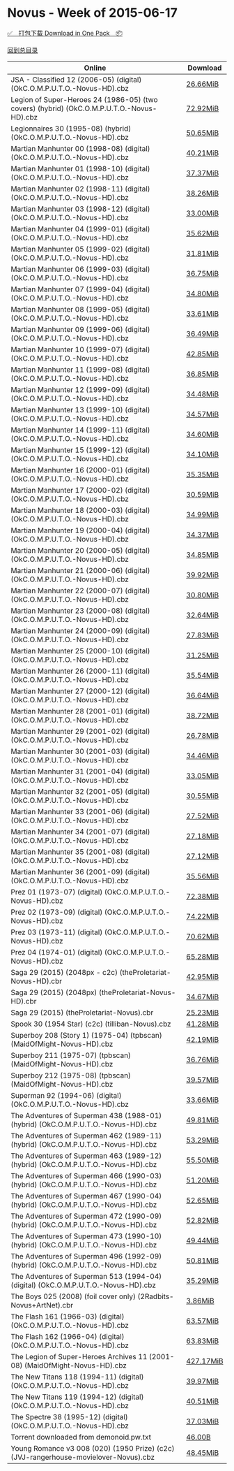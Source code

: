 # Novus - Week of 2015-06-17

[✅&emsp;打包下载 Download in One Pack&emsp;📦](https://pan.baidu.com/s/16d_sfM_iF9Csu-uWe9YKHw)

[回到总目录](https://github.com/alicewish/markdown/blob/master/Catalogs.md)



Online | Download
--- | ---
JSA - Classified 12 (2006-05) (digital) (OkC.O.M.P.U.T.O.-Novus-HD).cbz | [26.66MiB](https://pan.baidu.com/s/16d_sfM_iF9Csu-uWe9YKHw#list/path=%2FNovus%20-%20Week%20of%202015%20Q2%2FNovus%20-%20Week%20of%202015-06-17%2F%E3%82%B7%E3%82%B5%E3%82%A6%E3%82%A8%E3%82%A2%E3%82%AA%E3%82%AD%E3%82%A4%E3%82%BD%E3%82%AF%E3%82%BF%E3%82%A8%E3%82%B7%E3%82%B5%E3%82%B9%E3%82%BD%E3%82%A8%E3%82%A2%E3%82%A8%E3%82%BF%E3%82%AB%E3%82%BD%E3%82%B9%E3%82%B5%E3%82%B5%E3%82%A4%E3%82%BF%E3%82%AF%E3%82%B7%E3%82%A6%E3%82%AA%E3%82%A6&parentPath=%2FNovus%20-%20Week%20of%202015%20Q2)
Legion of Super-Heroes 24 (1986-05) (two covers) (hybrid) (OkC.O.M.P.U.T.O.-Novus-HD).cbz | [72.92MiB](https://pan.baidu.com/s/16d_sfM_iF9Csu-uWe9YKHw#list/path=%2FNovus%20-%20Week%20of%202015%20Q2%2FNovus%20-%20Week%20of%202015-06-17%2F%E3%82%B5%E3%82%BD%E3%82%A2%E3%82%BD%E3%82%A6%E3%82%BB%E3%82%B1%E3%82%BB%E3%82%BF%E3%82%BB%E3%82%A4%E3%82%B3%E3%82%AF%E3%82%A4%E3%82%AA%E3%82%B1%E3%82%A8%E3%82%AB%E3%82%B1%E3%82%B5%E3%82%A4%E3%82%AA%E3%82%BB%E3%82%BB%E3%82%B9%E3%82%A4%E3%82%BB%E3%82%B7%E3%82%AF%E3%82%BD%E3%82%A4%E3%82%AF&parentPath=%2FNovus%20-%20Week%20of%202015%20Q2)
Legionnaires 30 (1995-08) (hybrid) (OkC.O.M.P.U.T.O.-Novus-HD).cbz | [50.65MiB](https://pan.baidu.com/s/16d_sfM_iF9Csu-uWe9YKHw#list/path=%2FNovus%20-%20Week%20of%202015%20Q2%2FNovus%20-%20Week%20of%202015-06-17%2F%E3%82%AB%E3%82%AB%E3%82%A6%E3%82%A8%E3%82%AD%E3%82%AF%E3%82%B1%E3%82%AD%E3%82%AA%E3%82%BD%E3%82%B7%E3%82%A2%E3%82%B7%E3%82%B9%E3%82%B3%E3%82%B7%E3%82%AF%E3%82%AB%E3%82%B1%E3%82%AA%E3%82%B3%E3%82%A4%E3%82%AD%E3%82%A8%E3%82%B9%E3%82%B7%E3%82%B7%E3%82%AD%E3%82%AA%E3%82%AD%E3%82%BD%E3%82%B7&parentPath=%2FNovus%20-%20Week%20of%202015%20Q2)
Martian Manhunter 00 (1998-08) (digital) (OkC.O.M.P.U.T.O.-Novus-HD).cbz | [40.21MiB](https://pan.baidu.com/s/16d_sfM_iF9Csu-uWe9YKHw#list/path=%2FNovus%20-%20Week%20of%202015%20Q2%2FNovus%20-%20Week%20of%202015-06-17%2F%E3%82%AF%E3%82%AA%E3%82%AF%E3%82%BD%E3%82%AA%E3%82%B7%E3%82%A8%E3%82%B5%E3%82%A4%E3%82%BB%E3%82%B1%E3%82%AA%E3%82%A4%E3%82%AA%E3%82%AF%E3%82%BD%E3%82%BD%E3%82%B5%E3%82%AD%E3%82%A2%E3%82%BD%E3%82%B1%E3%82%A8%E3%82%A4%E3%82%B9%E3%82%A4%E3%82%A6%E3%82%B3%E3%82%A2%E3%82%B5%E3%82%A6%E3%82%B7&parentPath=%2FNovus%20-%20Week%20of%202015%20Q2)
Martian Manhunter 01 (1998-10) (digital) (OkC.O.M.P.U.T.O.-Novus-HD).cbz | [37.37MiB](https://pan.baidu.com/s/16d_sfM_iF9Csu-uWe9YKHw#list/path=%2FNovus%20-%20Week%20of%202015%20Q2%2FNovus%20-%20Week%20of%202015-06-17%2F%E3%82%AA%E3%82%B1%E3%82%AF%E3%82%B1%E3%82%AB%E3%82%BF%E3%82%AF%E3%82%AB%E3%82%B3%E3%82%AA%E3%82%BF%E3%82%AB%E3%82%B1%E3%82%BF%E3%82%B9%E3%82%A6%E3%82%B7%E3%82%A8%E3%82%BD%E3%82%B3%E3%82%BB%E3%82%AB%E3%82%AF%E3%82%BF%E3%82%B3%E3%82%AF%E3%82%BD%E3%82%A8%E3%82%B3%E3%82%B5%E3%82%A2%E3%82%A8&parentPath=%2FNovus%20-%20Week%20of%202015%20Q2)
Martian Manhunter 02 (1998-11) (digital) (OkC.O.M.P.U.T.O.-Novus-HD).cbz | [38.26MiB](https://pan.baidu.com/s/16d_sfM_iF9Csu-uWe9YKHw#list/path=%2FNovus%20-%20Week%20of%202015%20Q2%2FNovus%20-%20Week%20of%202015-06-17%2F%E3%82%BD%E3%82%BB%E3%82%BB%E3%82%AF%E3%82%B7%E3%82%B3%E3%82%A4%E3%82%BB%E3%82%BF%E3%82%A6%E3%82%A8%E3%82%AB%E3%82%A8%E3%82%BB%E3%82%A2%E3%82%B3%E3%82%A4%E3%82%AF%E3%82%A8%E3%82%BF%E3%82%A8%E3%82%A8%E3%82%BF%E3%82%AB%E3%82%BD%E3%82%BB%E3%82%B7%E3%82%A2%E3%82%BD%E3%82%AF%E3%82%B5%E3%82%A4&parentPath=%2FNovus%20-%20Week%20of%202015%20Q2)
Martian Manhunter 03 (1998-12) (digital) (OkC.O.M.P.U.T.O.-Novus-HD).cbz | [33.00MiB](https://pan.baidu.com/s/16d_sfM_iF9Csu-uWe9YKHw#list/path=%2FNovus%20-%20Week%20of%202015%20Q2%2FNovus%20-%20Week%20of%202015-06-17%2F%E3%82%BF%E3%82%BB%E3%82%A4%E3%82%B3%E3%82%A6%E3%82%BD%E3%82%B9%E3%82%A8%E3%82%B9%E3%82%AA%E3%82%BB%E3%82%BF%E3%82%A4%E3%82%B1%E3%82%B1%E3%82%A8%E3%82%BF%E3%82%A4%E3%82%B7%E3%82%AF%E3%82%B5%E3%82%AA%E3%82%B1%E3%82%AF%E3%82%BF%E3%82%BD%E3%82%B9%E3%82%BF%E3%82%A6%E3%82%A4%E3%82%BB%E3%82%A4&parentPath=%2FNovus%20-%20Week%20of%202015%20Q2)
Martian Manhunter 04 (1999-01) (digital) (OkC.O.M.P.U.T.O.-Novus-HD).cbz | [35.62MiB](https://pan.baidu.com/s/16d_sfM_iF9Csu-uWe9YKHw#list/path=%2FNovus%20-%20Week%20of%202015%20Q2%2FNovus%20-%20Week%20of%202015-06-17%2F%E3%82%A8%E3%82%A2%E3%82%B1%E3%82%BF%E3%82%B9%E3%82%A4%E3%82%A4%E3%82%A2%E3%82%AD%E3%82%BB%E3%82%B1%E3%82%AD%E3%82%B9%E3%82%B9%E3%82%B7%E3%82%A6%E3%82%A8%E3%82%AB%E3%82%AA%E3%82%BB%E3%82%BF%E3%82%B9%E3%82%A8%E3%82%BD%E3%82%B5%E3%82%B5%E3%82%B9%E3%82%AB%E3%82%B9%E3%82%AB%E3%82%BF%E3%82%AD&parentPath=%2FNovus%20-%20Week%20of%202015%20Q2)
Martian Manhunter 05 (1999-02) (digital) (OkC.O.M.P.U.T.O.-Novus-HD).cbz | [31.81MiB](https://pan.baidu.com/s/16d_sfM_iF9Csu-uWe9YKHw#list/path=%2FNovus%20-%20Week%20of%202015%20Q2%2FNovus%20-%20Week%20of%202015-06-17%2F%E3%82%BF%E3%82%A4%E3%82%B5%E3%82%A4%E3%82%A8%E3%82%B3%E3%82%AF%E3%82%AF%E3%82%B9%E3%82%B9%E3%82%BF%E3%82%B5%E3%82%B9%E3%82%A6%E3%82%A6%E3%82%AD%E3%82%B3%E3%82%B3%E3%82%B9%E3%82%B5%E3%82%BD%E3%82%B7%E3%82%B3%E3%82%A4%E3%82%B1%E3%82%AF%E3%82%AB%E3%82%B5%E3%82%B9%E3%82%BD%E3%82%B9%E3%82%BB&parentPath=%2FNovus%20-%20Week%20of%202015%20Q2)
Martian Manhunter 06 (1999-03) (digital) (OkC.O.M.P.U.T.O.-Novus-HD).cbz | [36.75MiB](https://pan.baidu.com/s/16d_sfM_iF9Csu-uWe9YKHw#list/path=%2FNovus%20-%20Week%20of%202015%20Q2%2FNovus%20-%20Week%20of%202015-06-17%2F%E3%82%A8%E3%82%A2%E3%82%AD%E3%82%BB%E3%82%AB%E3%82%B3%E3%82%AA%E3%82%B5%E3%82%B7%E3%82%BF%E3%82%AB%E3%82%BD%E3%82%A4%E3%82%BF%E3%82%A8%E3%82%A8%E3%82%BD%E3%82%A2%E3%82%AD%E3%82%A8%E3%82%A2%E3%82%B1%E3%82%A2%E3%82%B3%E3%82%BD%E3%82%A4%E3%82%B9%E3%82%AA%E3%82%B3%E3%82%A8%E3%82%B3%E3%82%B7&parentPath=%2FNovus%20-%20Week%20of%202015%20Q2)
Martian Manhunter 07 (1999-04) (digital) (OkC.O.M.P.U.T.O.-Novus-HD).cbz | [34.80MiB](https://pan.baidu.com/s/16d_sfM_iF9Csu-uWe9YKHw#list/path=%2FNovus%20-%20Week%20of%202015%20Q2%2FNovus%20-%20Week%20of%202015-06-17%2F%E3%82%B3%E3%82%A4%E3%82%A4%E3%82%B7%E3%82%B5%E3%82%BF%E3%82%A4%E3%82%AD%E3%82%AA%E3%82%B3%E3%82%A8%E3%82%B1%E3%82%BB%E3%82%A4%E3%82%AD%E3%82%BF%E3%82%A2%E3%82%A2%E3%82%A2%E3%82%A4%E3%82%BB%E3%82%AA%E3%82%A6%E3%82%B5%E3%82%A4%E3%82%B5%E3%82%BF%E3%82%AA%E3%82%AD%E3%82%AF%E3%82%A4%E3%82%BD&parentPath=%2FNovus%20-%20Week%20of%202015%20Q2)
Martian Manhunter 08 (1999-05) (digital) (OkC.O.M.P.U.T.O.-Novus-HD).cbz | [33.61MiB](https://pan.baidu.com/s/16d_sfM_iF9Csu-uWe9YKHw#list/path=%2FNovus%20-%20Week%20of%202015%20Q2%2FNovus%20-%20Week%20of%202015-06-17%2F%E3%82%B5%E3%82%B1%E3%82%B9%E3%82%BD%E3%82%B5%E3%82%B7%E3%82%A4%E3%82%A6%E3%82%BD%E3%82%B9%E3%82%A8%E3%82%AA%E3%82%BF%E3%82%B7%E3%82%B1%E3%82%BF%E3%82%AA%E3%82%B3%E3%82%A6%E3%82%AD%E3%82%A6%E3%82%B9%E3%82%B3%E3%82%B7%E3%82%AB%E3%82%AF%E3%82%A4%E3%82%BB%E3%82%BD%E3%82%B1%E3%82%AD%E3%82%AA&parentPath=%2FNovus%20-%20Week%20of%202015%20Q2)
Martian Manhunter 09 (1999-06) (digital) (OkC.O.M.P.U.T.O.-Novus-HD).cbz | [36.49MiB](https://pan.baidu.com/s/16d_sfM_iF9Csu-uWe9YKHw#list/path=%2FNovus%20-%20Week%20of%202015%20Q2%2FNovus%20-%20Week%20of%202015-06-17%2F%E3%82%B9%E3%82%A6%E3%82%AD%E3%82%B9%E3%82%B3%E3%82%A4%E3%82%BD%E3%82%B9%E3%82%B1%E3%82%AA%E3%82%B9%E3%82%A8%E3%82%A4%E3%82%BF%E3%82%A8%E3%82%B1%E3%82%B3%E3%82%B5%E3%82%AA%E3%82%A6%E3%82%B3%E3%82%AD%E3%82%BB%E3%82%AF%E3%82%A6%E3%82%A2%E3%82%B3%E3%82%A6%E3%82%A2%E3%82%A2%E3%82%BF%E3%82%BD&parentPath=%2FNovus%20-%20Week%20of%202015%20Q2)
Martian Manhunter 10 (1999-07) (digital) (OkC.O.M.P.U.T.O.-Novus-HD).cbz | [42.85MiB](https://pan.baidu.com/s/16d_sfM_iF9Csu-uWe9YKHw#list/path=%2FNovus%20-%20Week%20of%202015%20Q2%2FNovus%20-%20Week%20of%202015-06-17%2F%E3%82%A6%E3%82%AA%E3%82%BF%E3%82%B7%E3%82%B7%E3%82%B9%E3%82%AB%E3%82%B7%E3%82%A2%E3%82%AD%E3%82%A6%E3%82%BB%E3%82%BB%E3%82%A8%E3%82%B3%E3%82%B1%E3%82%BF%E3%82%BF%E3%82%B3%E3%82%BB%E3%82%A4%E3%82%BB%E3%82%AB%E3%82%A6%E3%82%A4%E3%82%B3%E3%82%A8%E3%82%A6%E3%82%B9%E3%82%B5%E3%82%B3%E3%82%AA&parentPath=%2FNovus%20-%20Week%20of%202015%20Q2)
Martian Manhunter 11 (1999-08) (digital) (OkC.O.M.P.U.T.O.-Novus-HD).cbz | [36.85MiB](https://pan.baidu.com/s/16d_sfM_iF9Csu-uWe9YKHw#list/path=%2FNovus%20-%20Week%20of%202015%20Q2%2FNovus%20-%20Week%20of%202015-06-17%2F%E3%82%B7%E3%82%B3%E3%82%A8%E3%82%B9%E3%82%BB%E3%82%A2%E3%82%B1%E3%82%A6%E3%82%A4%E3%82%BD%E3%82%B5%E3%82%BD%E3%82%BD%E3%82%BF%E3%82%B5%E3%82%A8%E3%82%BF%E3%82%AB%E3%82%A4%E3%82%AA%E3%82%A8%E3%82%AB%E3%82%BF%E3%82%BB%E3%82%AB%E3%82%BB%E3%82%BB%E3%82%AA%E3%82%BD%E3%82%B9%E3%82%AA%E3%82%B9&parentPath=%2FNovus%20-%20Week%20of%202015%20Q2)
Martian Manhunter 12 (1999-09) (digital) (OkC.O.M.P.U.T.O.-Novus-HD).cbz | [34.48MiB](https://pan.baidu.com/s/16d_sfM_iF9Csu-uWe9YKHw#list/path=%2FNovus%20-%20Week%20of%202015%20Q2%2FNovus%20-%20Week%20of%202015-06-17%2F%E3%82%BD%E3%82%BB%E3%82%B5%E3%82%A2%E3%82%B1%E3%82%AA%E3%82%AD%E3%82%A6%E3%82%BD%E3%82%B5%E3%82%BB%E3%82%A8%E3%82%BB%E3%82%A8%E3%82%B1%E3%82%BB%E3%82%A8%E3%82%A8%E3%82%B1%E3%82%BB%E3%82%B5%E3%82%A4%E3%82%BF%E3%82%A8%E3%82%A4%E3%82%AF%E3%82%BB%E3%82%BF%E3%82%AD%E3%82%AA%E3%82%AB%E3%82%A4&parentPath=%2FNovus%20-%20Week%20of%202015%20Q2)
Martian Manhunter 13 (1999-10) (digital) (OkC.O.M.P.U.T.O.-Novus-HD).cbz | [34.57MiB](https://pan.baidu.com/s/16d_sfM_iF9Csu-uWe9YKHw#list/path=%2FNovus%20-%20Week%20of%202015%20Q2%2FNovus%20-%20Week%20of%202015-06-17%2F%E3%82%B3%E3%82%A8%E3%82%A4%E3%82%A6%E3%82%AB%E3%82%BD%E3%82%A6%E3%82%B9%E3%82%A4%E3%82%A2%E3%82%A6%E3%82%B7%E3%82%AD%E3%82%BD%E3%82%B5%E3%82%BB%E3%82%BF%E3%82%B9%E3%82%B9%E3%82%AD%E3%82%AA%E3%82%B1%E3%82%BB%E3%82%B5%E3%82%A8%E3%82%AF%E3%82%BF%E3%82%A2%E3%82%B3%E3%82%BD%E3%82%AF%E3%82%A6&parentPath=%2FNovus%20-%20Week%20of%202015%20Q2)
Martian Manhunter 14 (1999-11) (digital) (OkC.O.M.P.U.T.O.-Novus-HD).cbz | [34.60MiB](https://pan.baidu.com/s/16d_sfM_iF9Csu-uWe9YKHw#list/path=%2FNovus%20-%20Week%20of%202015%20Q2%2FNovus%20-%20Week%20of%202015-06-17%2F%E3%82%BD%E3%82%A4%E3%82%B1%E3%82%AB%E3%82%BB%E3%82%AA%E3%82%B1%E3%82%BF%E3%82%A2%E3%82%A6%E3%82%AA%E3%82%AA%E3%82%B9%E3%82%B9%E3%82%B9%E3%82%B7%E3%82%A4%E3%82%B1%E3%82%AF%E3%82%B5%E3%82%A6%E3%82%B1%E3%82%B7%E3%82%A6%E3%82%B9%E3%82%B7%E3%82%B1%E3%82%B5%E3%82%B1%E3%82%B1%E3%82%B5%E3%82%B5&parentPath=%2FNovus%20-%20Week%20of%202015%20Q2)
Martian Manhunter 15 (1999-12) (digital) (OkC.O.M.P.U.T.O.-Novus-HD).cbz | [34.10MiB](https://pan.baidu.com/s/16d_sfM_iF9Csu-uWe9YKHw#list/path=%2FNovus%20-%20Week%20of%202015%20Q2%2FNovus%20-%20Week%20of%202015-06-17%2F%E3%82%AB%E3%82%AD%E3%82%A2%E3%82%AD%E3%82%AF%E3%82%B3%E3%82%A2%E3%82%B3%E3%82%A6%E3%82%AA%E3%82%BD%E3%82%A6%E3%82%A8%E3%82%B9%E3%82%B5%E3%82%B9%E3%82%A6%E3%82%A8%E3%82%BB%E3%82%B5%E3%82%A8%E3%82%A8%E3%82%BF%E3%82%BB%E3%82%BF%E3%82%BF%E3%82%A4%E3%82%A2%E3%82%AD%E3%82%A2%E3%82%B7%E3%82%B5&parentPath=%2FNovus%20-%20Week%20of%202015%20Q2)
Martian Manhunter 16 (2000-01) (digital) (OkC.O.M.P.U.T.O.-Novus-HD).cbz | [35.35MiB](https://pan.baidu.com/s/16d_sfM_iF9Csu-uWe9YKHw#list/path=%2FNovus%20-%20Week%20of%202015%20Q2%2FNovus%20-%20Week%20of%202015-06-17%2F%E3%82%B1%E3%82%A6%E3%82%A8%E3%82%A4%E3%82%A8%E3%82%B9%E3%82%B3%E3%82%BF%E3%82%A8%E3%82%AA%E3%82%B3%E3%82%AF%E3%82%AD%E3%82%BB%E3%82%BF%E3%82%A2%E3%82%A8%E3%82%AB%E3%82%BB%E3%82%B9%E3%82%AD%E3%82%B1%E3%82%A6%E3%82%AA%E3%82%AD%E3%82%A8%E3%82%A6%E3%82%B5%E3%82%AD%E3%82%B7%E3%82%AD%E3%82%AA&parentPath=%2FNovus%20-%20Week%20of%202015%20Q2)
Martian Manhunter 17 (2000-02) (digital) (OkC.O.M.P.U.T.O.-Novus-HD).cbz | [30.59MiB](https://pan.baidu.com/s/16d_sfM_iF9Csu-uWe9YKHw#list/path=%2FNovus%20-%20Week%20of%202015%20Q2%2FNovus%20-%20Week%20of%202015-06-17%2F%E3%82%AA%E3%82%B9%E3%82%B3%E3%82%A6%E3%82%A8%E3%82%A4%E3%82%A6%E3%82%A2%E3%82%A4%E3%82%AD%E3%82%B7%E3%82%B9%E3%82%BB%E3%82%BF%E3%82%B1%E3%82%A4%E3%82%B7%E3%82%A4%E3%82%A6%E3%82%BB%E3%82%B9%E3%82%B5%E3%82%BD%E3%82%B3%E3%82%A6%E3%82%BD%E3%82%A6%E3%82%B5%E3%82%AB%E3%82%AD%E3%82%A4%E3%82%BB&parentPath=%2FNovus%20-%20Week%20of%202015%20Q2)
Martian Manhunter 18 (2000-03) (digital) (OkC.O.M.P.U.T.O.-Novus-HD).cbz | [34.99MiB](https://pan.baidu.com/s/16d_sfM_iF9Csu-uWe9YKHw#list/path=%2FNovus%20-%20Week%20of%202015%20Q2%2FNovus%20-%20Week%20of%202015-06-17%2F%E3%82%BD%E3%82%AA%E3%82%B5%E3%82%AB%E3%82%A2%E3%82%A6%E3%82%AF%E3%82%BB%E3%82%BF%E3%82%BD%E3%82%A2%E3%82%A6%E3%82%BF%E3%82%BF%E3%82%BD%E3%82%AF%E3%82%A8%E3%82%B5%E3%82%AB%E3%82%BF%E3%82%A8%E3%82%B1%E3%82%AD%E3%82%BF%E3%82%B5%E3%82%B9%E3%82%AD%E3%82%BD%E3%82%B5%E3%82%BB%E3%82%BD%E3%82%B9&parentPath=%2FNovus%20-%20Week%20of%202015%20Q2)
Martian Manhunter 19 (2000-04) (digital) (OkC.O.M.P.U.T.O.-Novus-HD).cbz | [34.37MiB](https://pan.baidu.com/s/16d_sfM_iF9Csu-uWe9YKHw#list/path=%2FNovus%20-%20Week%20of%202015%20Q2%2FNovus%20-%20Week%20of%202015-06-17%2F%E3%82%AA%E3%82%B9%E3%82%B5%E3%82%A2%E3%82%AD%E3%82%B7%E3%82%AF%E3%82%BD%E3%82%BD%E3%82%AA%E3%82%B5%E3%82%B9%E3%82%BD%E3%82%B9%E3%82%B9%E3%82%B3%E3%82%B5%E3%82%A6%E3%82%A6%E3%82%AB%E3%82%B5%E3%82%A8%E3%82%B9%E3%82%AB%E3%82%B1%E3%82%AA%E3%82%A6%E3%82%A6%E3%82%AB%E3%82%B3%E3%82%AF%E3%82%A4&parentPath=%2FNovus%20-%20Week%20of%202015%20Q2)
Martian Manhunter 20 (2000-05) (digital) (OkC.O.M.P.U.T.O.-Novus-HD).cbz | [34.85MiB](https://pan.baidu.com/s/16d_sfM_iF9Csu-uWe9YKHw#list/path=%2FNovus%20-%20Week%20of%202015%20Q2%2FNovus%20-%20Week%20of%202015-06-17%2F%E3%82%AB%E3%82%AD%E3%82%AB%E3%82%A8%E3%82%A4%E3%82%A2%E3%82%B9%E3%82%A6%E3%82%A4%E3%82%A4%E3%82%B5%E3%82%B1%E3%82%B5%E3%82%A4%E3%82%B5%E3%82%AA%E3%82%AA%E3%82%B1%E3%82%AB%E3%82%A4%E3%82%BF%E3%82%A6%E3%82%B5%E3%82%A8%E3%82%A6%E3%82%B3%E3%82%A2%E3%82%A2%E3%82%B3%E3%82%BF%E3%82%A2%E3%82%BF&parentPath=%2FNovus%20-%20Week%20of%202015%20Q2)
Martian Manhunter 21 (2000-06) (digital) (OkC.O.M.P.U.T.O.-Novus-HD).cbz | [39.92MiB](https://pan.baidu.com/s/16d_sfM_iF9Csu-uWe9YKHw#list/path=%2FNovus%20-%20Week%20of%202015%20Q2%2FNovus%20-%20Week%20of%202015-06-17%2F%E3%82%AD%E3%82%B9%E3%82%BF%E3%82%AF%E3%82%AA%E3%82%AF%E3%82%A8%E3%82%B1%E3%82%AA%E3%82%B3%E3%82%A2%E3%82%B9%E3%82%B5%E3%82%B7%E3%82%B3%E3%82%AB%E3%82%B9%E3%82%B3%E3%82%AF%E3%82%A6%E3%82%B9%E3%82%B5%E3%82%B5%E3%82%A2%E3%82%A4%E3%82%B5%E3%82%A6%E3%82%B7%E3%82%AF%E3%82%A4%E3%82%BD%E3%82%AF&parentPath=%2FNovus%20-%20Week%20of%202015%20Q2)
Martian Manhunter 22 (2000-07) (digital) (OkC.O.M.P.U.T.O.-Novus-HD).cbz | [30.80MiB](https://pan.baidu.com/s/16d_sfM_iF9Csu-uWe9YKHw#list/path=%2FNovus%20-%20Week%20of%202015%20Q2%2FNovus%20-%20Week%20of%202015-06-17%2F%E3%82%B5%E3%82%B3%E3%82%BB%E3%82%B1%E3%82%B7%E3%82%BF%E3%82%AF%E3%82%BF%E3%82%BB%E3%82%AD%E3%82%B3%E3%82%A6%E3%82%A6%E3%82%AA%E3%82%B5%E3%82%BD%E3%82%B3%E3%82%BD%E3%82%B5%E3%82%A4%E3%82%B1%E3%82%BF%E3%82%AD%E3%82%B1%E3%82%B9%E3%82%A6%E3%82%B9%E3%82%AA%E3%82%A8%E3%82%AA%E3%82%A6%E3%82%A8&parentPath=%2FNovus%20-%20Week%20of%202015%20Q2)
Martian Manhunter 23 (2000-08) (digital) (OkC.O.M.P.U.T.O.-Novus-HD).cbz | [32.64MiB](https://pan.baidu.com/s/16d_sfM_iF9Csu-uWe9YKHw#list/path=%2FNovus%20-%20Week%20of%202015%20Q2%2FNovus%20-%20Week%20of%202015-06-17%2F%E3%82%AF%E3%82%B3%E3%82%B5%E3%82%B3%E3%82%B7%E3%82%B1%E3%82%B1%E3%82%AB%E3%82%B3%E3%82%AD%E3%82%BD%E3%82%B1%E3%82%B5%E3%82%B9%E3%82%B1%E3%82%AB%E3%82%B9%E3%82%A4%E3%82%A8%E3%82%AF%E3%82%A4%E3%82%B9%E3%82%A6%E3%82%AF%E3%82%B3%E3%82%B1%E3%82%BF%E3%82%A8%E3%82%B1%E3%82%A4%E3%82%B1%E3%82%AD&parentPath=%2FNovus%20-%20Week%20of%202015%20Q2)
Martian Manhunter 24 (2000-09) (digital) (OkC.O.M.P.U.T.O.-Novus-HD).cbz | [27.83MiB](https://pan.baidu.com/s/16d_sfM_iF9Csu-uWe9YKHw#list/path=%2FNovus%20-%20Week%20of%202015%20Q2%2FNovus%20-%20Week%20of%202015-06-17%2F%E3%82%BD%E3%82%A2%E3%82%B5%E3%82%AD%E3%82%B5%E3%82%B7%E3%82%A8%E3%82%AB%E3%82%B7%E3%82%BD%E3%82%A6%E3%82%B3%E3%82%A4%E3%82%BB%E3%82%A8%E3%82%BD%E3%82%BB%E3%82%B3%E3%82%BF%E3%82%A8%E3%82%AA%E3%82%A8%E3%82%A4%E3%82%BD%E3%82%B7%E3%82%A8%E3%82%BB%E3%82%B9%E3%82%A6%E3%82%AD%E3%82%AA%E3%82%A6&parentPath=%2FNovus%20-%20Week%20of%202015%20Q2)
Martian Manhunter 25 (2000-10) (digital) (OkC.O.M.P.U.T.O.-Novus-HD).cbz | [31.25MiB](https://pan.baidu.com/s/16d_sfM_iF9Csu-uWe9YKHw#list/path=%2FNovus%20-%20Week%20of%202015%20Q2%2FNovus%20-%20Week%20of%202015-06-17%2F%E3%82%B3%E3%82%B3%E3%82%B1%E3%82%B5%E3%82%A8%E3%82%A6%E3%82%BD%E3%82%A4%E3%82%B7%E3%82%AD%E3%82%B9%E3%82%B1%E3%82%B3%E3%82%A4%E3%82%B1%E3%82%A4%E3%82%A6%E3%82%B3%E3%82%AF%E3%82%B5%E3%82%BB%E3%82%BB%E3%82%BD%E3%82%BB%E3%82%BB%E3%82%B7%E3%82%B3%E3%82%B9%E3%82%AD%E3%82%A8%E3%82%BB%E3%82%AB&parentPath=%2FNovus%20-%20Week%20of%202015%20Q2)
Martian Manhunter 26 (2000-11) (digital) (OkC.O.M.P.U.T.O.-Novus-HD).cbz | [35.54MiB](https://pan.baidu.com/s/16d_sfM_iF9Csu-uWe9YKHw#list/path=%2FNovus%20-%20Week%20of%202015%20Q2%2FNovus%20-%20Week%20of%202015-06-17%2F%E3%82%BB%E3%82%A4%E3%82%AB%E3%82%B3%E3%82%A6%E3%82%B7%E3%82%AF%E3%82%AA%E3%82%BB%E3%82%BD%E3%82%BD%E3%82%AD%E3%82%AB%E3%82%B1%E3%82%B1%E3%82%AA%E3%82%BD%E3%82%A6%E3%82%B3%E3%82%AB%E3%82%BD%E3%82%A6%E3%82%AF%E3%82%AB%E3%82%A4%E3%82%BD%E3%82%A2%E3%82%BD%E3%82%B1%E3%82%AD%E3%82%A4%E3%82%A6&parentPath=%2FNovus%20-%20Week%20of%202015%20Q2)
Martian Manhunter 27 (2000-12) (digital) (OkC.O.M.P.U.T.O.-Novus-HD).cbz | [36.64MiB](https://pan.baidu.com/s/16d_sfM_iF9Csu-uWe9YKHw#list/path=%2FNovus%20-%20Week%20of%202015%20Q2%2FNovus%20-%20Week%20of%202015-06-17%2F%E3%82%B1%E3%82%BD%E3%82%B9%E3%82%A2%E3%82%A8%E3%82%AB%E3%82%B3%E3%82%AD%E3%82%A6%E3%82%B3%E3%82%A2%E3%82%BB%E3%82%BF%E3%82%AD%E3%82%B3%E3%82%AB%E3%82%A4%E3%82%BD%E3%82%B9%E3%82%B3%E3%82%AB%E3%82%AF%E3%82%B3%E3%82%BD%E3%82%AB%E3%82%AA%E3%82%B3%E3%82%B1%E3%82%AA%E3%82%BB%E3%82%B5%E3%82%AA&parentPath=%2FNovus%20-%20Week%20of%202015%20Q2)
Martian Manhunter 28 (2001-01) (digital) (OkC.O.M.P.U.T.O.-Novus-HD).cbz | [38.72MiB](https://pan.baidu.com/s/16d_sfM_iF9Csu-uWe9YKHw#list/path=%2FNovus%20-%20Week%20of%202015%20Q2%2FNovus%20-%20Week%20of%202015-06-17%2F%E3%82%A6%E3%82%AB%E3%82%B3%E3%82%AF%E3%82%AB%E3%82%AB%E3%82%AD%E3%82%BB%E3%82%BB%E3%82%B3%E3%82%A6%E3%82%BB%E3%82%A4%E3%82%A2%E3%82%B3%E3%82%A4%E3%82%AD%E3%82%B9%E3%82%B7%E3%82%AF%E3%82%BB%E3%82%AB%E3%82%BD%E3%82%B3%E3%82%BF%E3%82%B3%E3%82%AD%E3%82%B5%E3%82%B3%E3%82%B5%E3%82%AA%E3%82%A2&parentPath=%2FNovus%20-%20Week%20of%202015%20Q2)
Martian Manhunter 29 (2001-02) (digital) (OkC.O.M.P.U.T.O.-Novus-HD).cbz | [26.78MiB](https://pan.baidu.com/s/16d_sfM_iF9Csu-uWe9YKHw#list/path=%2FNovus%20-%20Week%20of%202015%20Q2%2FNovus%20-%20Week%20of%202015-06-17%2F%E3%82%B3%E3%82%B3%E3%82%BD%E3%82%B3%E3%82%B1%E3%82%BF%E3%82%B1%E3%82%A2%E3%82%BD%E3%82%B3%E3%82%A6%E3%82%BD%E3%82%B5%E3%82%AA%E3%82%A4%E3%82%B3%E3%82%A6%E3%82%A4%E3%82%B7%E3%82%B9%E3%82%A8%E3%82%B7%E3%82%A8%E3%82%BD%E3%82%AD%E3%82%AD%E3%82%B5%E3%82%BD%E3%82%A2%E3%82%A8%E3%82%A8%E3%82%AD&parentPath=%2FNovus%20-%20Week%20of%202015%20Q2)
Martian Manhunter 30 (2001-03) (digital) (OkC.O.M.P.U.T.O.-Novus-HD).cbz | [34.46MiB](https://pan.baidu.com/s/16d_sfM_iF9Csu-uWe9YKHw#list/path=%2FNovus%20-%20Week%20of%202015%20Q2%2FNovus%20-%20Week%20of%202015-06-17%2F%E3%82%A8%E3%82%AA%E3%82%B5%E3%82%A8%E3%82%A4%E3%82%AB%E3%82%A8%E3%82%A4%E3%82%B1%E3%82%A8%E3%82%AF%E3%82%AF%E3%82%BF%E3%82%A4%E3%82%B1%E3%82%A8%E3%82%B7%E3%82%B5%E3%82%A8%E3%82%A4%E3%82%B5%E3%82%AA%E3%82%AB%E3%82%B3%E3%82%B9%E3%82%B5%E3%82%A4%E3%82%A6%E3%82%A6%E3%82%B3%E3%82%BB%E3%82%B9&parentPath=%2FNovus%20-%20Week%20of%202015%20Q2)
Martian Manhunter 31 (2001-04) (digital) (OkC.O.M.P.U.T.O.-Novus-HD).cbz | [33.05MiB](https://pan.baidu.com/s/16d_sfM_iF9Csu-uWe9YKHw#list/path=%2FNovus%20-%20Week%20of%202015%20Q2%2FNovus%20-%20Week%20of%202015-06-17%2F%E3%82%BB%E3%82%A8%E3%82%B3%E3%82%BB%E3%82%A8%E3%82%A8%E3%82%A6%E3%82%B1%E3%82%BF%E3%82%BF%E3%82%A8%E3%82%A8%E3%82%B5%E3%82%A8%E3%82%BF%E3%82%A8%E3%82%A6%E3%82%B3%E3%82%B9%E3%82%A4%E3%82%BF%E3%82%AF%E3%82%AA%E3%82%BD%E3%82%B7%E3%82%BD%E3%82%B5%E3%82%BF%E3%82%B3%E3%82%A8%E3%82%BF%E3%82%B9&parentPath=%2FNovus%20-%20Week%20of%202015%20Q2)
Martian Manhunter 32 (2001-05) (digital) (OkC.O.M.P.U.T.O.-Novus-HD).cbz | [30.55MiB](https://pan.baidu.com/s/16d_sfM_iF9Csu-uWe9YKHw#list/path=%2FNovus%20-%20Week%20of%202015%20Q2%2FNovus%20-%20Week%20of%202015-06-17%2F%E3%82%B3%E3%82%B9%E3%82%AB%E3%82%A2%E3%82%BD%E3%82%B5%E3%82%B7%E3%82%A2%E3%82%AF%E3%82%B5%E3%82%B5%E3%82%B5%E3%82%AB%E3%82%BD%E3%82%AA%E3%82%AF%E3%82%AD%E3%82%AD%E3%82%AA%E3%82%B5%E3%82%BD%E3%82%B3%E3%82%AF%E3%82%BF%E3%82%B3%E3%82%A8%E3%82%AF%E3%82%A6%E3%82%A8%E3%82%B3%E3%82%B3%E3%82%BB&parentPath=%2FNovus%20-%20Week%20of%202015%20Q2)
Martian Manhunter 33 (2001-06) (digital) (OkC.O.M.P.U.T.O.-Novus-HD).cbz | [27.52MiB](https://pan.baidu.com/s/16d_sfM_iF9Csu-uWe9YKHw#list/path=%2FNovus%20-%20Week%20of%202015%20Q2%2FNovus%20-%20Week%20of%202015-06-17%2F%E3%82%AD%E3%82%B9%E3%82%AB%E3%82%B9%E3%82%A6%E3%82%AA%E3%82%B9%E3%82%B9%E3%82%A4%E3%82%BD%E3%82%B1%E3%82%AF%E3%82%B5%E3%82%AB%E3%82%A2%E3%82%AF%E3%82%A8%E3%82%B1%E3%82%A6%E3%82%AA%E3%82%B5%E3%82%B5%E3%82%B3%E3%82%B9%E3%82%AB%E3%82%AF%E3%82%B3%E3%82%BF%E3%82%A8%E3%82%B3%E3%82%AF%E3%82%A4&parentPath=%2FNovus%20-%20Week%20of%202015%20Q2)
Martian Manhunter 34 (2001-07) (digital) (OkC.O.M.P.U.T.O.-Novus-HD).cbz | [27.18MiB](https://pan.baidu.com/s/16d_sfM_iF9Csu-uWe9YKHw#list/path=%2FNovus%20-%20Week%20of%202015%20Q2%2FNovus%20-%20Week%20of%202015-06-17%2F%E3%82%BD%E3%82%BB%E3%82%A2%E3%82%AA%E3%82%B9%E3%82%AD%E3%82%B1%E3%82%B7%E3%82%AD%E3%82%B7%E3%82%B3%E3%82%A4%E3%82%B5%E3%82%AB%E3%82%A2%E3%82%AA%E3%82%AA%E3%82%A2%E3%82%A8%E3%82%A8%E3%82%BB%E3%82%AA%E3%82%B1%E3%82%BF%E3%82%A4%E3%82%BB%E3%82%B9%E3%82%BB%E3%82%A6%E3%82%BB%E3%82%A4%E3%82%AD&parentPath=%2FNovus%20-%20Week%20of%202015%20Q2)
Martian Manhunter 35 (2001-08) (digital) (OkC.O.M.P.U.T.O.-Novus-HD).cbz | [27.12MiB](https://pan.baidu.com/s/16d_sfM_iF9Csu-uWe9YKHw#list/path=%2FNovus%20-%20Week%20of%202015%20Q2%2FNovus%20-%20Week%20of%202015-06-17%2F%E3%82%B7%E3%82%BF%E3%82%B7%E3%82%A4%E3%82%A4%E3%82%BB%E3%82%B5%E3%82%AF%E3%82%B5%E3%82%A6%E3%82%B5%E3%82%A2%E3%82%A6%E3%82%B1%E3%82%AD%E3%82%BD%E3%82%BB%E3%82%BF%E3%82%A2%E3%82%A6%E3%82%B9%E3%82%B7%E3%82%BF%E3%82%B9%E3%82%B9%E3%82%AB%E3%82%A6%E3%82%A6%E3%82%BF%E3%82%AB%E3%82%AA%E3%82%B1&parentPath=%2FNovus%20-%20Week%20of%202015%20Q2)
Martian Manhunter 36 (2001-09) (digital) (OkC.O.M.P.U.T.O.-Novus-HD).cbz | [35.56MiB](https://pan.baidu.com/s/16d_sfM_iF9Csu-uWe9YKHw#list/path=%2FNovus%20-%20Week%20of%202015%20Q2%2FNovus%20-%20Week%20of%202015-06-17%2F%E3%82%BB%E3%82%A2%E3%82%BD%E3%82%A2%E3%82%AD%E3%82%AD%E3%82%B1%E3%82%AD%E3%82%B5%E3%82%B9%E3%82%A2%E3%82%B7%E3%82%B7%E3%82%B1%E3%82%B9%E3%82%BD%E3%82%AF%E3%82%AB%E3%82%B3%E3%82%B9%E3%82%A4%E3%82%A8%E3%82%A4%E3%82%B9%E3%82%B9%E3%82%BF%E3%82%A2%E3%82%BF%E3%82%BB%E3%82%B1%E3%82%AF%E3%82%B7&parentPath=%2FNovus%20-%20Week%20of%202015%20Q2)
Prez 01 (1973-07) (digital) (OkC.O.M.P.U.T.O.-Novus-HD).cbz | [72.38MiB](https://pan.baidu.com/s/16d_sfM_iF9Csu-uWe9YKHw#list/path=%2FNovus%20-%20Week%20of%202015%20Q2%2FNovus%20-%20Week%20of%202015-06-17%2F%E3%82%AA%E3%82%AA%E3%82%A8%E3%82%AB%E3%82%B5%E3%82%A2%E3%82%B1%E3%82%AD%E3%82%B9%E3%82%B7%E3%82%B3%E3%82%B3%E3%82%A6%E3%82%AF%E3%82%AB%E3%82%AB%E3%82%B9%E3%82%BF%E3%82%B5%E3%82%A6%E3%82%B1%E3%82%A8%E3%82%BD%E3%82%BD%E3%82%AF%E3%82%B3%E3%82%B1%E3%82%BD%E3%82%B5%E3%82%AB%E3%82%B9%E3%82%A4&parentPath=%2FNovus%20-%20Week%20of%202015%20Q2)
Prez 02 (1973-09) (digital) (OkC.O.M.P.U.T.O.-Novus-HD).cbz | [74.22MiB](https://pan.baidu.com/s/16d_sfM_iF9Csu-uWe9YKHw#list/path=%2FNovus%20-%20Week%20of%202015%20Q2%2FNovus%20-%20Week%20of%202015-06-17%2F%E3%82%B7%E3%82%AF%E3%82%B1%E3%82%B5%E3%82%BB%E3%82%A8%E3%82%A8%E3%82%A4%E3%82%AD%E3%82%AB%E3%82%A6%E3%82%AD%E3%82%B3%E3%82%A4%E3%82%B7%E3%82%B9%E3%82%B9%E3%82%AD%E3%82%AF%E3%82%A2%E3%82%A4%E3%82%AA%E3%82%B9%E3%82%B1%E3%82%B5%E3%82%AB%E3%82%B7%E3%82%A2%E3%82%A2%E3%82%BF%E3%82%BD%E3%82%AB&parentPath=%2FNovus%20-%20Week%20of%202015%20Q2)
Prez 03 (1973-11) (digital) (OkC.O.M.P.U.T.O.-Novus-HD).cbz | [70.62MiB](https://pan.baidu.com/s/16d_sfM_iF9Csu-uWe9YKHw#list/path=%2FNovus%20-%20Week%20of%202015%20Q2%2FNovus%20-%20Week%20of%202015-06-17%2F%E3%82%AD%E3%82%AB%E3%82%AA%E3%82%A6%E3%82%B5%E3%82%A4%E3%82%B7%E3%82%BF%E3%82%AB%E3%82%A6%E3%82%A8%E3%82%A6%E3%82%B1%E3%82%A6%E3%82%B9%E3%82%BB%E3%82%B7%E3%82%A8%E3%82%B3%E3%82%A6%E3%82%BF%E3%82%AD%E3%82%A8%E3%82%B5%E3%82%B7%E3%82%A8%E3%82%B9%E3%82%A2%E3%82%B9%E3%82%A2%E3%82%BB%E3%82%AF&parentPath=%2FNovus%20-%20Week%20of%202015%20Q2)
Prez 04 (1974-01) (digital) (OkC.O.M.P.U.T.O.-Novus-HD).cbz | [65.28MiB](https://pan.baidu.com/s/16d_sfM_iF9Csu-uWe9YKHw#list/path=%2FNovus%20-%20Week%20of%202015%20Q2%2FNovus%20-%20Week%20of%202015-06-17%2F%E3%82%AB%E3%82%A8%E3%82%B5%E3%82%A2%E3%82%B7%E3%82%B3%E3%82%BF%E3%82%BF%E3%82%B5%E3%82%B3%E3%82%BD%E3%82%BF%E3%82%A4%E3%82%AF%E3%82%B1%E3%82%A2%E3%82%A4%E3%82%B5%E3%82%A2%E3%82%AA%E3%82%AD%E3%82%B1%E3%82%AA%E3%82%A2%E3%82%AB%E3%82%B1%E3%82%A8%E3%82%AB%E3%82%A6%E3%82%A2%E3%82%B3%E3%82%B5&parentPath=%2FNovus%20-%20Week%20of%202015%20Q2)
Saga 29 (2015) (2048px - c2c) (theProletariat-Novus-HD).cbr | [42.95MiB](https://pan.baidu.com/s/16d_sfM_iF9Csu-uWe9YKHw#list/path=%2FNovus%20-%20Week%20of%202015%20Q2%2FNovus%20-%20Week%20of%202015-06-17%2F%E3%82%AF%E3%82%AA%E3%82%AB%E3%82%B7%E3%82%AF%E3%82%A6%E3%82%AF%E3%82%B5%E3%82%A8%E3%82%BB%E3%82%B3%E3%82%AB%E3%82%B5%E3%82%AA%E3%82%A2%E3%82%AF%E3%82%BB%E3%82%B9%E3%82%BD%E3%82%B5%E3%82%B3%E3%82%AD%E3%82%AA%E3%82%B9%E3%82%A4%E3%82%AB%E3%82%B3%E3%82%B5%E3%82%A2%E3%82%A2%E3%82%A8%E3%82%BB&parentPath=%2FNovus%20-%20Week%20of%202015%20Q2)
Saga 29 (2015) (2048px) (theProletariat-Novus-HD).cbr | [34.67MiB](https://pan.baidu.com/s/16d_sfM_iF9Csu-uWe9YKHw#list/path=%2FNovus%20-%20Week%20of%202015%20Q2%2FNovus%20-%20Week%20of%202015-06-17%2F%E3%82%BF%E3%82%AF%E3%82%A4%E3%82%AD%E3%82%AB%E3%82%BB%E3%82%B3%E3%82%B9%E3%82%A6%E3%82%A4%E3%82%B1%E3%82%A2%E3%82%B7%E3%82%BD%E3%82%AA%E3%82%A4%E3%82%B1%E3%82%BD%E3%82%A2%E3%82%B1%E3%82%B5%E3%82%BD%E3%82%B9%E3%82%BD%E3%82%BB%E3%82%A2%E3%82%B7%E3%82%B5%E3%82%B7%E3%82%BD%E3%82%A4%E3%82%A4&parentPath=%2FNovus%20-%20Week%20of%202015%20Q2)
Saga 29 (2015) (theProletariat-Novus).cbr | [25.23MiB](https://pan.baidu.com/s/16d_sfM_iF9Csu-uWe9YKHw#list/path=%2FNovus%20-%20Week%20of%202015%20Q2%2FNovus%20-%20Week%20of%202015-06-17%2F%E3%82%BB%E3%82%B3%E3%82%BD%E3%82%AA%E3%82%B5%E3%82%AA%E3%82%A6%E3%82%AA%E3%82%BF%E3%82%AB%E3%82%BD%E3%82%AA%E3%82%AB%E3%82%A4%E3%82%B1%E3%82%AD%E3%82%AD%E3%82%BB%E3%82%B7%E3%82%A8%E3%82%B9%E3%82%B7%E3%82%AB%E3%82%B7%E3%82%AA%E3%82%A8%E3%82%A6%E3%82%A8%E3%82%B7%E3%82%BB%E3%82%B9%E3%82%B3&parentPath=%2FNovus%20-%20Week%20of%202015%20Q2)
Spook 30 (1954 Star) (c2c) (tilliban-Novus).cbz | [41.28MiB](https://pan.baidu.com/s/16d_sfM_iF9Csu-uWe9YKHw#list/path=%2FNovus%20-%20Week%20of%202015%20Q2%2FNovus%20-%20Week%20of%202015-06-17%2F%E3%82%AF%E3%82%AB%E3%82%BF%E3%82%B3%E3%82%BB%E3%82%AF%E3%82%AF%E3%82%BB%E3%82%BF%E3%82%A8%E3%82%AF%E3%82%B1%E3%82%A6%E3%82%BD%E3%82%BF%E3%82%AA%E3%82%BB%E3%82%B7%E3%82%B3%E3%82%BB%E3%82%AA%E3%82%BB%E3%82%BD%E3%82%B1%E3%82%B3%E3%82%BB%E3%82%BB%E3%82%A4%E3%82%B7%E3%82%B9%E3%82%B9%E3%82%AF&parentPath=%2FNovus%20-%20Week%20of%202015%20Q2)
Superboy 208 (Story 1) (1975-04) (tpbscan) (MaidOfMight-Novus-HD).cbz | [42.19MiB](https://pan.baidu.com/s/16d_sfM_iF9Csu-uWe9YKHw#list/path=%2FNovus%20-%20Week%20of%202015%20Q2%2FNovus%20-%20Week%20of%202015-06-17%2F%E3%82%BD%E3%82%A2%E3%82%BB%E3%82%AA%E3%82%BD%E3%82%BF%E3%82%A6%E3%82%A2%E3%82%A2%E3%82%BF%E3%82%BD%E3%82%B5%E3%82%B7%E3%82%B5%E3%82%BD%E3%82%AF%E3%82%AB%E3%82%A6%E3%82%B7%E3%82%B3%E3%82%B1%E3%82%AA%E3%82%B7%E3%82%BD%E3%82%A6%E3%82%B9%E3%82%AB%E3%82%B1%E3%82%BB%E3%82%A2%E3%82%B5%E3%82%A6&parentPath=%2FNovus%20-%20Week%20of%202015%20Q2)
Superboy 211 (1975-07) (tpbscan) (MaidOfMight-Novus-HD).cbz | [36.76MiB](https://pan.baidu.com/s/16d_sfM_iF9Csu-uWe9YKHw#list/path=%2FNovus%20-%20Week%20of%202015%20Q2%2FNovus%20-%20Week%20of%202015-06-17%2F%E3%82%AF%E3%82%A8%E3%82%B7%E3%82%BB%E3%82%A6%E3%82%A8%E3%82%BD%E3%82%A8%E3%82%A6%E3%82%A6%E3%82%B1%E3%82%AD%E3%82%AD%E3%82%BD%E3%82%A8%E3%82%AD%E3%82%A4%E3%82%AB%E3%82%B3%E3%82%B1%E3%82%B1%E3%82%B7%E3%82%A4%E3%82%BF%E3%82%B7%E3%82%B1%E3%82%BB%E3%82%B9%E3%82%A2%E3%82%BD%E3%82%B7%E3%82%B5&parentPath=%2FNovus%20-%20Week%20of%202015%20Q2)
Superboy 212 (1975-08) (tpbscan) (MaidOfMight-Novus-HD).cbz | [39.57MiB](https://pan.baidu.com/s/16d_sfM_iF9Csu-uWe9YKHw#list/path=%2FNovus%20-%20Week%20of%202015%20Q2%2FNovus%20-%20Week%20of%202015-06-17%2F%E3%82%A4%E3%82%BF%E3%82%A6%E3%82%A4%E3%82%B3%E3%82%B5%E3%82%B9%E3%82%B9%E3%82%A8%E3%82%A8%E3%82%A8%E3%82%AF%E3%82%BF%E3%82%B1%E3%82%BD%E3%82%BD%E3%82%AF%E3%82%BB%E3%82%B9%E3%82%AD%E3%82%A8%E3%82%B9%E3%82%B5%E3%82%B3%E3%82%A8%E3%82%BB%E3%82%B7%E3%82%BB%E3%82%B3%E3%82%B1%E3%82%B9%E3%82%A4&parentPath=%2FNovus%20-%20Week%20of%202015%20Q2)
Superman 92 (1994-06) (digital) (OkC.O.M.P.U.T.O.-Novus-HD).cbz | [33.66MiB](https://pan.baidu.com/s/16d_sfM_iF9Csu-uWe9YKHw#list/path=%2FNovus%20-%20Week%20of%202015%20Q2%2FNovus%20-%20Week%20of%202015-06-17%2F%E3%82%AD%E3%82%AA%E3%82%B9%E3%82%A4%E3%82%AF%E3%82%B9%E3%82%A4%E3%82%B1%E3%82%A6%E3%82%BD%E3%82%B3%E3%82%AA%E3%82%AA%E3%82%BD%E3%82%A8%E3%82%B1%E3%82%A4%E3%82%AB%E3%82%B3%E3%82%B7%E3%82%BB%E3%82%B7%E3%82%A2%E3%82%A2%E3%82%AD%E3%82%BD%E3%82%A4%E3%82%B3%E3%82%BD%E3%82%AB%E3%82%A2%E3%82%BD&parentPath=%2FNovus%20-%20Week%20of%202015%20Q2)
The Adventures of Superman 438 (1988-01) (hybrid) (OkC.O.M.P.U.T.O.-Novus-HD).cbz | [49.81MiB](https://pan.baidu.com/s/16d_sfM_iF9Csu-uWe9YKHw#list/path=%2FNovus%20-%20Week%20of%202015%20Q2%2FNovus%20-%20Week%20of%202015-06-17%2F%E3%82%B3%E3%82%AD%E3%82%BB%E3%82%BD%E3%82%B9%E3%82%B7%E3%82%A8%E3%82%BF%E3%82%AF%E3%82%B7%E3%82%AD%E3%82%AF%E3%82%B7%E3%82%B5%E3%82%A4%E3%82%AD%E3%82%AD%E3%82%B1%E3%82%B9%E3%82%B7%E3%82%B7%E3%82%AD%E3%82%A4%E3%82%A2%E3%82%A4%E3%82%A2%E3%82%AF%E3%82%AA%E3%82%AD%E3%82%B5%E3%82%BF%E3%82%A2&parentPath=%2FNovus%20-%20Week%20of%202015%20Q2)
The Adventures of Superman 462 (1989-11) (hybrid) (OkC.O.M.P.U.T.O.-Novus-HD).cbz | [53.29MiB](https://pan.baidu.com/s/16d_sfM_iF9Csu-uWe9YKHw#list/path=%2FNovus%20-%20Week%20of%202015%20Q2%2FNovus%20-%20Week%20of%202015-06-17%2F%E3%82%BF%E3%82%BD%E3%82%AB%E3%82%BD%E3%82%B3%E3%82%A8%E3%82%A6%E3%82%BB%E3%82%BF%E3%82%B5%E3%82%B5%E3%82%BF%E3%82%BF%E3%82%BD%E3%82%AF%E3%82%AF%E3%82%AF%E3%82%AB%E3%82%AB%E3%82%B1%E3%82%A6%E3%82%B9%E3%82%B7%E3%82%BB%E3%82%BB%E3%82%A8%E3%82%AB%E3%82%BB%E3%82%AB%E3%82%AB%E3%82%B5%E3%82%AB&parentPath=%2FNovus%20-%20Week%20of%202015%20Q2)
The Adventures of Superman 463 (1989-12) (hybrid) (OkC.O.M.P.U.T.O.-Novus-HD).cbz | [55.50MiB](https://pan.baidu.com/s/16d_sfM_iF9Csu-uWe9YKHw#list/path=%2FNovus%20-%20Week%20of%202015%20Q2%2FNovus%20-%20Week%20of%202015-06-17%2F%E3%82%B5%E3%82%AB%E3%82%A6%E3%82%A2%E3%82%B7%E3%82%BD%E3%82%AA%E3%82%BD%E3%82%B9%E3%82%B1%E3%82%B9%E3%82%A6%E3%82%A2%E3%82%A2%E3%82%AF%E3%82%A4%E3%82%BD%E3%82%B5%E3%82%B5%E3%82%AB%E3%82%AA%E3%82%BD%E3%82%B1%E3%82%A6%E3%82%B1%E3%82%B3%E3%82%B3%E3%82%B5%E3%82%B9%E3%82%B1%E3%82%B7%E3%82%A6&parentPath=%2FNovus%20-%20Week%20of%202015%20Q2)
The Adventures of Superman 466 (1990-03) (hybrid) (OkC.O.M.P.U.T.O.-Novus-HD).cbz | [51.20MiB](https://pan.baidu.com/s/16d_sfM_iF9Csu-uWe9YKHw#list/path=%2FNovus%20-%20Week%20of%202015%20Q2%2FNovus%20-%20Week%20of%202015-06-17%2F%E3%82%AF%E3%82%A8%E3%82%A2%E3%82%A8%E3%82%AA%E3%82%AF%E3%82%B3%E3%82%AD%E3%82%A4%E3%82%B9%E3%82%B7%E3%82%BF%E3%82%BD%E3%82%BB%E3%82%A4%E3%82%B5%E3%82%A2%E3%82%B3%E3%82%A2%E3%82%A4%E3%82%AB%E3%82%A6%E3%82%B9%E3%82%B3%E3%82%B9%E3%82%A8%E3%82%A2%E3%82%B3%E3%82%B3%E3%82%BB%E3%82%B5%E3%82%B7&parentPath=%2FNovus%20-%20Week%20of%202015%20Q2)
The Adventures of Superman 467 (1990-04) (hybrid) (OkC.O.M.P.U.T.O.-Novus-HD).cbz | [52.65MiB](https://pan.baidu.com/s/16d_sfM_iF9Csu-uWe9YKHw#list/path=%2FNovus%20-%20Week%20of%202015%20Q2%2FNovus%20-%20Week%20of%202015-06-17%2F%E3%82%AB%E3%82%BD%E3%82%B9%E3%82%AA%E3%82%B5%E3%82%B7%E3%82%AF%E3%82%B7%E3%82%A8%E3%82%A2%E3%82%B9%E3%82%BD%E3%82%B1%E3%82%BD%E3%82%B9%E3%82%A2%E3%82%BD%E3%82%BB%E3%82%A8%E3%82%BB%E3%82%B9%E3%82%B5%E3%82%BD%E3%82%B7%E3%82%BB%E3%82%AB%E3%82%BB%E3%82%A8%E3%82%AF%E3%82%AA%E3%82%A2%E3%82%BB&parentPath=%2FNovus%20-%20Week%20of%202015%20Q2)
The Adventures of Superman 472 (1990-09) (hybrid) (OkC.O.M.P.U.T.O.-Novus-HD).cbz | [52.82MiB](https://pan.baidu.com/s/16d_sfM_iF9Csu-uWe9YKHw#list/path=%2FNovus%20-%20Week%20of%202015%20Q2%2FNovus%20-%20Week%20of%202015-06-17%2F%E3%82%B5%E3%82%B1%E3%82%AA%E3%82%BD%E3%82%BD%E3%82%BB%E3%82%AD%E3%82%B1%E3%82%AF%E3%82%BF%E3%82%AF%E3%82%B9%E3%82%AD%E3%82%AB%E3%82%BF%E3%82%BF%E3%82%AA%E3%82%B5%E3%82%A6%E3%82%B1%E3%82%AA%E3%82%B1%E3%82%BB%E3%82%A4%E3%82%B9%E3%82%BF%E3%82%B3%E3%82%B7%E3%82%A6%E3%82%A4%E3%82%A2%E3%82%A8&parentPath=%2FNovus%20-%20Week%20of%202015%20Q2)
The Adventures of Superman 473 (1990-10) (hybrid) (OkC.O.M.P.U.T.O.-Novus-HD).cbz | [49.44MiB](https://pan.baidu.com/s/16d_sfM_iF9Csu-uWe9YKHw#list/path=%2FNovus%20-%20Week%20of%202015%20Q2%2FNovus%20-%20Week%20of%202015-06-17%2F%E3%82%B1%E3%82%A6%E3%82%B5%E3%82%BB%E3%82%BD%E3%82%B7%E3%82%BF%E3%82%BB%E3%82%A6%E3%82%BD%E3%82%AF%E3%82%AD%E3%82%BD%E3%82%AB%E3%82%BF%E3%82%AD%E3%82%BD%E3%82%B1%E3%82%B1%E3%82%BF%E3%82%B9%E3%82%A4%E3%82%A4%E3%82%B1%E3%82%AD%E3%82%B9%E3%82%A8%E3%82%B7%E3%82%B7%E3%82%A2%E3%82%B5%E3%82%AB&parentPath=%2FNovus%20-%20Week%20of%202015%20Q2)
The Adventures of Superman 496 (1992-09) (hybrid) (OkC.O.M.P.U.T.O.-Novus-HD).cbz | [50.81MiB](https://pan.baidu.com/s/16d_sfM_iF9Csu-uWe9YKHw#list/path=%2FNovus%20-%20Week%20of%202015%20Q2%2FNovus%20-%20Week%20of%202015-06-17%2F%E3%82%AA%E3%82%A4%E3%82%A6%E3%82%B9%E3%82%B9%E3%82%A2%E3%82%BB%E3%82%AB%E3%82%A2%E3%82%A8%E3%82%B1%E3%82%BF%E3%82%B7%E3%82%A6%E3%82%A2%E3%82%AA%E3%82%A2%E3%82%B1%E3%82%B1%E3%82%A4%E3%82%B9%E3%82%AA%E3%82%A6%E3%82%B1%E3%82%AA%E3%82%B9%E3%82%BB%E3%82%BD%E3%82%A2%E3%82%B3%E3%82%B9%E3%82%B5&parentPath=%2FNovus%20-%20Week%20of%202015%20Q2)
The Adventures of Superman 513 (1994-04) (digital) (OkC.O.M.P.U.T.O.-Novus-HD).cbz | [35.29MiB](https://pan.baidu.com/s/16d_sfM_iF9Csu-uWe9YKHw#list/path=%2FNovus%20-%20Week%20of%202015%20Q2%2FNovus%20-%20Week%20of%202015-06-17%2F%E3%82%BB%E3%82%B3%E3%82%A4%E3%82%A2%E3%82%A8%E3%82%BF%E3%82%AF%E3%82%BB%E3%82%AF%E3%82%AB%E3%82%BF%E3%82%AA%E3%82%BD%E3%82%B5%E3%82%B3%E3%82%B9%E3%82%AB%E3%82%B9%E3%82%B5%E3%82%AA%E3%82%B7%E3%82%AB%E3%82%AD%E3%82%B3%E3%82%B3%E3%82%B3%E3%82%B9%E3%82%AF%E3%82%A8%E3%82%BF%E3%82%AA%E3%82%BF&parentPath=%2FNovus%20-%20Week%20of%202015%20Q2)
The Boys 025 (2008) (foil cover only) (2Radbits-Novus+ArtNet).cbr | [3.86MiB](https://pan.baidu.com/s/16d_sfM_iF9Csu-uWe9YKHw#list/path=%2FNovus%20-%20Week%20of%202015%20Q2%2FNovus%20-%20Week%20of%202015-06-17%2F%E3%82%BD%E3%82%A8%E3%82%AD%E3%82%A8%E3%82%B3%E3%82%AA%E3%82%BB%E3%82%AD%E3%82%BB%E3%82%AF%E3%82%A6%E3%82%A8%E3%82%AD%E3%82%AA%E3%82%AF%E3%82%AB%E3%82%BD%E3%82%B1%E3%82%B7%E3%82%B5%E3%82%AA%E3%82%AB%E3%82%B5%E3%82%AD%E3%82%B5%E3%82%A6%E3%82%A8%E3%82%BF%E3%82%AA%E3%82%AA%E3%82%B9%E3%82%B7&parentPath=%2FNovus%20-%20Week%20of%202015%20Q2)
The Flash 161 (1966-03) (digital) (OkC.O.M.P.U.T.O.-Novus-HD).cbz | [63.57MiB](https://pan.baidu.com/s/16d_sfM_iF9Csu-uWe9YKHw#list/path=%2FNovus%20-%20Week%20of%202015%20Q2%2FNovus%20-%20Week%20of%202015-06-17%2F%E3%82%BB%E3%82%B3%E3%82%B7%E3%82%B7%E3%82%B5%E3%82%B7%E3%82%B7%E3%82%B1%E3%82%BD%E3%82%BB%E3%82%B5%E3%82%AF%E3%82%AA%E3%82%AB%E3%82%BB%E3%82%A4%E3%82%A6%E3%82%BD%E3%82%AD%E3%82%B9%E3%82%A2%E3%82%A4%E3%82%BF%E3%82%B5%E3%82%BF%E3%82%AF%E3%82%A4%E3%82%B9%E3%82%B5%E3%82%A2%E3%82%B5%E3%82%AB&parentPath=%2FNovus%20-%20Week%20of%202015%20Q2)
The Flash 162 (1966-04) (digital) (OkC.O.M.P.U.T.O.-Novus-HD).cbz | [63.83MiB](https://pan.baidu.com/s/16d_sfM_iF9Csu-uWe9YKHw#list/path=%2FNovus%20-%20Week%20of%202015%20Q2%2FNovus%20-%20Week%20of%202015-06-17%2F%E3%82%A8%E3%82%B5%E3%82%B3%E3%82%BF%E3%82%A4%E3%82%BF%E3%82%B7%E3%82%AA%E3%82%BD%E3%82%A6%E3%82%A8%E3%82%B3%E3%82%AF%E3%82%B1%E3%82%AF%E3%82%B3%E3%82%AD%E3%82%AF%E3%82%B9%E3%82%B5%E3%82%AD%E3%82%BF%E3%82%AF%E3%82%A6%E3%82%B3%E3%82%B1%E3%82%B9%E3%82%B7%E3%82%A2%E3%82%A4%E3%82%AB%E3%82%A8&parentPath=%2FNovus%20-%20Week%20of%202015%20Q2)
The Legion of Super-Heroes Archives 11 (2001-08) (MaidOfMight-Novus-HD).cbz | [427.17MiB](https://pan.baidu.com/s/16d_sfM_iF9Csu-uWe9YKHw#list/path=%2FNovus%20-%20Week%20of%202015%20Q2%2FNovus%20-%20Week%20of%202015-06-17%2F%E3%82%BF%E3%82%B7%E3%82%AB%E3%82%BB%E3%82%AD%E3%82%A6%E3%82%BF%E3%82%BF%E3%82%AB%E3%82%A6%E3%82%B9%E3%82%AB%E3%82%AD%E3%82%AB%E3%82%B3%E3%82%AB%E3%82%A8%E3%82%B9%E3%82%AF%E3%82%B3%E3%82%AA%E3%82%AF%E3%82%B3%E3%82%BF%E3%82%B3%E3%82%B3%E3%82%BB%E3%82%BB%E3%82%A6%E3%82%AF%E3%82%BD%E3%82%A2&parentPath=%2FNovus%20-%20Week%20of%202015%20Q2)
The New Titans 118 (1994-11) (digital) (OkC.O.M.P.U.T.O.-Novus-HD).cbz | [39.97MiB](https://pan.baidu.com/s/16d_sfM_iF9Csu-uWe9YKHw#list/path=%2FNovus%20-%20Week%20of%202015%20Q2%2FNovus%20-%20Week%20of%202015-06-17%2F%E3%82%AD%E3%82%AA%E3%82%BB%E3%82%B5%E3%82%BB%E3%82%AA%E3%82%B9%E3%82%B3%E3%82%B9%E3%82%A6%E3%82%BB%E3%82%A2%E3%82%AD%E3%82%BD%E3%82%A6%E3%82%B5%E3%82%B5%E3%82%AA%E3%82%AD%E3%82%A4%E3%82%B3%E3%82%B7%E3%82%A4%E3%82%A8%E3%82%AB%E3%82%B7%E3%82%BD%E3%82%A6%E3%82%BF%E3%82%B7%E3%82%B9%E3%82%B1&parentPath=%2FNovus%20-%20Week%20of%202015%20Q2)
The New Titans 119 (1994-12) (digital) (OkC.O.M.P.U.T.O.-Novus-HD).cbz | [40.51MiB](https://pan.baidu.com/s/16d_sfM_iF9Csu-uWe9YKHw#list/path=%2FNovus%20-%20Week%20of%202015%20Q2%2FNovus%20-%20Week%20of%202015-06-17%2F%E3%82%BB%E3%82%AB%E3%82%BB%E3%82%B3%E3%82%A2%E3%82%B1%E3%82%AA%E3%82%BD%E3%82%AB%E3%82%B7%E3%82%AA%E3%82%B3%E3%82%A8%E3%82%BF%E3%82%BB%E3%82%AB%E3%82%AF%E3%82%A4%E3%82%AA%E3%82%A4%E3%82%AF%E3%82%BB%E3%82%AA%E3%82%B9%E3%82%AD%E3%82%AB%E3%82%A8%E3%82%A2%E3%82%A2%E3%82%B7%E3%82%B1%E3%82%AF&parentPath=%2FNovus%20-%20Week%20of%202015%20Q2)
The Spectre 38 (1995-12) (digital) (OkC.O.M.P.U.T.O.-Novus-HD).cbz | [37.03MiB](https://pan.baidu.com/s/16d_sfM_iF9Csu-uWe9YKHw#list/path=%2FNovus%20-%20Week%20of%202015%20Q2%2FNovus%20-%20Week%20of%202015-06-17%2F%E3%82%AF%E3%82%AA%E3%82%B3%E3%82%A8%E3%82%B3%E3%82%A4%E3%82%B7%E3%82%B3%E3%82%A8%E3%82%BD%E3%82%BD%E3%82%B5%E3%82%AF%E3%82%AA%E3%82%BF%E3%82%A6%E3%82%B7%E3%82%AD%E3%82%AF%E3%82%A8%E3%82%B7%E3%82%A2%E3%82%BB%E3%82%BB%E3%82%BD%E3%82%AD%E3%82%B7%E3%82%BB%E3%82%B5%E3%82%BF%E3%82%B9%E3%82%B9&parentPath=%2FNovus%20-%20Week%20of%202015%20Q2)
Torrent downloaded from demonoid.pw.txt | [46.00B](https://pan.baidu.com/s/16d_sfM_iF9Csu-uWe9YKHw#list/path=%2FNovus%20-%20Week%20of%202015%20Q2%2FNovus%20-%20Week%20of%202015-06-17%2F%E3%82%AD%E3%82%B9%E3%82%BF%E3%82%A4%E3%82%AF%E3%82%B9%E3%82%A6%E3%82%BF%E3%82%AD%E3%82%BB%E3%82%B1%E3%82%AD%E3%82%A8%E3%82%A2%E3%82%B1%E3%82%B5%E3%82%A2%E3%82%B3%E3%82%AD%E3%82%BD%E3%82%BF%E3%82%B7%E3%82%B5%E3%82%A4%E3%82%BF%E3%82%BD%E3%82%B3%E3%82%BB%E3%82%BD%E3%82%B3%E3%82%BB%E3%82%A8&parentPath=%2FNovus%20-%20Week%20of%202015%20Q2)
Young Romance v3 008 (020) (1950 Prize) (c2c) (JVJ-rangerhouse-movielover-Novus).cbz | [48.45MiB](https://pan.baidu.com/s/16d_sfM_iF9Csu-uWe9YKHw#list/path=%2FNovus%20-%20Week%20of%202015%20Q2%2FNovus%20-%20Week%20of%202015-06-17%2F%E3%82%AF%E3%82%A8%E3%82%BB%E3%82%B7%E3%82%AF%E3%82%A4%E3%82%A2%E3%82%BD%E3%82%BF%E3%82%A6%E3%82%AB%E3%82%B7%E3%82%AF%E3%82%B1%E3%82%BF%E3%82%BD%E3%82%AB%E3%82%BD%E3%82%B1%E3%82%A4%E3%82%A4%E3%82%A6%E3%82%A4%E3%82%BD%E3%82%B9%E3%82%A4%E3%82%B3%E3%82%B7%E3%82%AF%E3%82%B9%E3%82%BB%E3%82%AD&parentPath=%2FNovus%20-%20Week%20of%202015%20Q2)